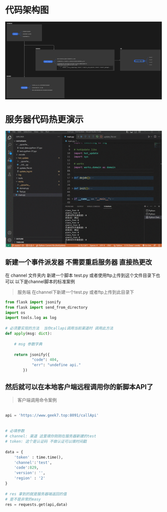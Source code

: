 # 代码架构图
![](./README_RES/framework.png)

# 服务器代码热更演示
![](./README_RES/1.gif)


## 新建一个事件派发器  不需要重启服务器 直接热更改

在 channel 文件夹内 新建一个脚本 test.py 或者使用ftp上传到这个文件目录下也可以  以下是channel脚本的标准案例

>服务端 在channel下新建一个test.py 或者ftp上传到此目录下
```python
from flask import jsonify
from flask import send_from_directory
import os
import tools.log as log

# 必须要实现的方法  当你callapi调用当前渠道时 调用此方法
def apply(msg: dict):

    # msg 参数字典 

    return jsonify({
            "code": 404,
            "err": "undefine api."
        })
```


## 然后就可以在本地客户端远程调用你的新脚本API了
>客户端调用命令案例

```python

api = 'https://www.geek7.top:8091/callApi'


# 必填参数
# channel: 渠道 这里填你刚刚在服务器新建的test
# token: 这个是认证码 不做认证可以填时间戳

data = {
    'token' : time.time(),
    'channel':'test',
    'code':829,
    'version': '',
    'region' : '2'
}

# res 拿到的就是服务器端返回的值  
# 是不是非常的easy
res = requests.get(api,data) 



```
